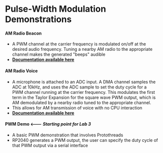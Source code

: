 # Pulse-Width Modulation Demonstrations

#### AM Radio Beacon
- A PWM channel at the carrier frequency is modulated on/off at the desired audio frequency. Tuning a nearby AM radio to the appropriate channel makes the generated "beeps" audible
- [**Documentation available here**](https://vanhunteradams.com/Pico/AM_Radio/AM.html)

#### AM Radio Voice
- A microphone is attached to an ADC input. A DMA channel samples the ADC at 10kHz, and uses the ADC sample to set the duty cycle for a PWM channel running at the carrier frequency. This modulates the first term in the Taylor Expansion for the square wave PWM output, which is AM demodulated by a nearby radio tuned to the appropriate channel.
- This allows for AM transmission of voice with no CPU interaction
- [**Documentation available here**](https://vanhunteradams.com/Pico/AM_Radio/AM.html)

#### PWM Demo <--- *Starting point for Lab 3*
- A basic PWM demonstration that involves Protothreads
- RP2040 generates a PWM output, the user can specify the duty cycle of that PWM output via a serial interface